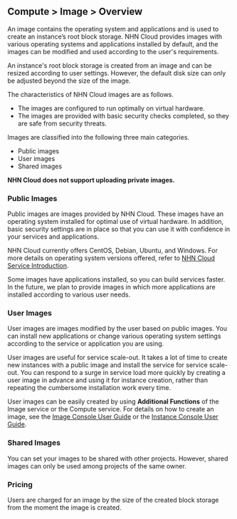 ## Compute > Image > Overview

An image contains the operating system and applications and is used to create an instance’s root block storage. NHN Cloud provides images with various operating systems and applications installed by default, and the images can be modified and used according to the user's requirements.

An instance's root block storage is created from an image and can be resized according to user settings. However, the default disk size can only be adjusted beyond the size of the image.

The characteristics of NHN Cloud images are as follows.

- The images are configured to run optimally on virtual hardware.
- The images are provided with basic security checks completed, so they are safe from security threats.

Images are classified into the following three main categories.

* Public images
* User images
* Shared images

**NHN Cloud does not support uploading private images.**

### Public Images

Public images are images provided by NHN Cloud. These images have an operating system installed for optimal use of virtual hardware. In addition, basic security settings are in place so that you can use it with confidence in your services and applications.

NHN Cloud currently offers CentOS, Debian, Ubuntu, and Windows. For more details on operating system versions offered, refer to [NHN Cloud Service Introduction](https://toast.com/service/compute/instance).

Some images have applications installed, so you can build services faster. In the future, we plan to provide images in which more applications are installed according to various user needs.

### User Images

User images are images modified by the user based on public images. You can install new applications or change various operating system settings according to the service or application you are using.

User images are useful for service scale-out. It takes a lot of time to create new instances with a public image and install the service for service scale-out. You can respond to a surge in service load more quickly by creating a user image in advance and using it for instance creation, rather than repeating the cumbersome installation work every time.

User images can be easily created by using **Additional Functions** of the Image service or the Compute service. For details on how to create an image, see the [Image Console User Guide](/Compute/Image/en/console-guide/) or the [Instance Console User Guide](/Compute/Instance/en/console-guide/).

### Shared Images

You can set your images to be shared with other projects. However, shared images can only be used among projects of the same owner.

### Pricing

Users are charged for an image by the size of the created block storage from the moment the image is created.
